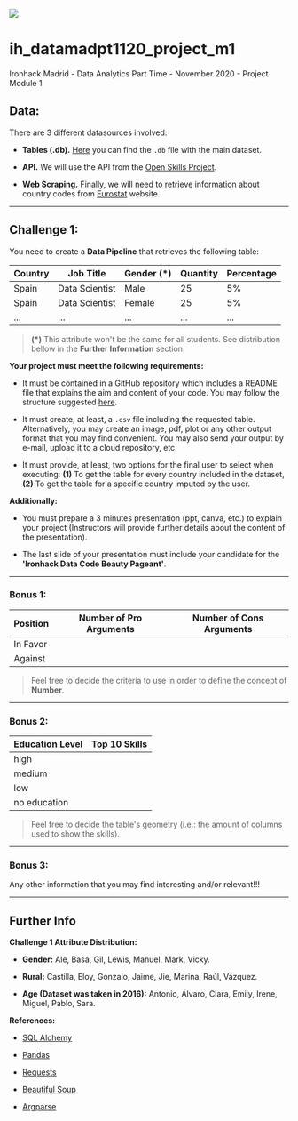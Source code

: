 <p align="left"><img src="https://cdn-images-1.medium.com/max/184/1*2GDcaeYIx_bQAZLxWM4PsQ@2x.png"></p>

# __ih_datamadpt1120_project_m1__

Ironhack Madrid - Data Analytics Part Time - November 2020 - Project Module 1

## **Data:**

There are 3 different datasources involved:

- **Tables (.db).** [Here](http://www.potacho.com/files/ironhack/raw_data_project_m1.db) you can find the `.db` file with the main dataset.

- **API.** We will use the API from the [Open Skills Project](http://dataatwork.org/data/).  

- **Web Scraping.** Finally, we will need to retrieve information about country codes from [Eurostat](https://ec.europa.eu/eurostat/statistics-explained/index.php/Glossary:Country_codes) website.

---

## **Challenge 1:**

You need to create a **Data Pipeline** that retrieves the following table:

| Country | Job Title      | Gender (*) | Quantity | Percentage |
|---------|----------------|------------|----------|------------|
| Spain   | Data Scientist | Male       | 25       | 5%         |
| Spain   | Data Scientist | Female     | 25       | 5%         |
| ...     | ...            | ...        | ...      | ...        |
> __(*)__ This attribute won't be the same for all students. See distribution bellow in the __Further Information__ section. 


**Your project must meet the following requirements:**

- It must be contained in a GitHub repository which includes a README file that explains the aim and content of your code. You may follow the structure suggested [here](https://github.com/potacho/data-project-template).

- It must create, at least, a `.csv` file including the requested table. Alternatively, you may create an image, pdf, plot or any other output format that you may find convenient. You may also send your output by e-mail, upload it to a cloud repository, etc. 

- It must provide, at least, two options for the final user to select when executing: **(1)** To get the table for every country included in the dataset, **(2)** To get the table for a specific country imputed by the user.

**Additionally:**

- You must prepare a 3 minutes presentation (ppt, canva, etc.) to explain your project (Instructors will provide further details about the content of the presentation).

- The last slide of your presentation must include your candidate for the **'Ironhack Data Code Beauty Pageant'**. 


---

### **Bonus 1:**

| Position | Number of Pro Arguments | Number of Cons Arguments |
|----------|-------------------------|--------------------------|
| In Favor |                         |                          |
| Against  |                         |                          |
> Feel free to decide the criteria to use in order to define the concept of **Number**.

---
### **Bonus 2:**

| Education Level | Top 10 Skills | 
|-----------------|---------------|
| high            |               |                          
| medium          |               |                          
| low             |               |                          
| no education    |               |                          
> Feel free to decide the table's geometry (i.e.: the amount of columns used to show the skills).


---
### **Bonus 3:**

Any other information that you may find interesting and/or relevant!!! 


--- 

## **Further Info**

**Challenge 1 Attribute Distribution:**

- **Gender:** Ale, Basa, Gil, Lewis, Manuel, Mark, Vicky. 

- **Rural:** Castilla, Eloy, Gonzalo, Jaime, Jie, Marina, Raúl, Vázquez. 

- **Age (Dataset was taken in 2016):** Antonio, Álvaro, Clara, Emily, Irene, Miguel, Pablo, Sara.

**References:**

- [SQL Alchemy](https://docs.sqlalchemy.org/en/13/intro.html)

- [Pandas](https://pandas.pydata.org/pandas-docs/stable/reference/index.html)

- [Requests](https://requests.readthedocs.io/)

- [Beautiful Soup](https://www.crummy.com/software/BeautifulSoup/bs4/doc/)

- [Argparse](https://docs.python.org/3.7/library/argparse.html)












 


 

